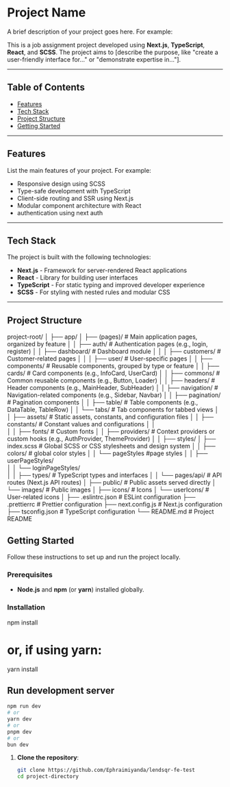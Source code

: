 # Project Name

A brief description of your project goes here. For example:

This is a job assignment project developed using **Next.js**, **TypeScript**, **React**, and **SCSS**. The project aims to [describe the purpose, like "create a user-friendly interface for..." or "demonstrate expertise in..."].

---

## Table of Contents

- [Features](#features)
- [Tech Stack](#tech-stack)
- [Project Structure](#project-structure)
- [Getting Started](#getting-started)

---

## Features

List the main features of your project. For example:

- Responsive design using SCSS
- Type-safe development with TypeScript
- Client-side routing and SSR using Next.js
- Modular component architecture with React
- authentication using next auth

---

## Tech Stack

The project is built with the following technologies:

- **Next.js** - Framework for server-rendered React applications
- **React** - Library for building user interfaces
- **TypeScript** - For static typing and improved developer experience
- **SCSS** - For styling with nested rules and modular CSS

---

## Project Structure

project-root/
│
├── app/
│ ├── (pages)/ # Main application pages, organized by feature
│ │ ├── auth/ # Authentication pages (e.g., login, register)
│ │ ├── dashboard/ # Dashboard module
│ │ │ ├── customers/ # Customer-related pages
│ │ │ ├── user/ # User-specific pages
│
│ ├── components/ # Reusable components, grouped by type or feature
│ │ ├── cards/ # Card components (e.g., InfoCard, UserCard)
│ │ ├── commons/ # Common reusable components (e.g., Button, Loader)
│ │ ├── headers/ # Header components (e.g., MainHeader, SubHeader)
│ │ ├── navigation/ # Navigation-related components (e.g., Sidebar, Navbar)
│ │ ├── pagination/ # Pagination components
│ │ ├── table/ # Table components (e.g., DataTable, TableRow)
│ │ └── tabs/ # Tab components for tabbed views
│
│ ├── assets/ # Static assets, constants, and configuration files
│ │ ├── constants/ # Constant values and configurations
│ │  
│
│ ├── fonts/ # Custom fonts
│
│ ├── providers/ # Context providers or custom hooks (e.g., AuthProvider, ThemeProvider)
│
│ ├── styles/
│ ├── index.scss # Global SCSS or CSS stylesheets and design system
│ │ ├── colors/ # global color styles
│ │ └── pageStyles #page styles
│ │ ├── userPageStyles/  
│ │ └── loginPageStyles/  
│
│ ├── types/ # TypeScript types and interfaces
│
│ └── pages/api/ # API routes (Next.js API routes)
│
├── public/ # Public assets served directly
│ └── images/ # Public images
│ ├── icons/ # Icons
│ └── userIcons/ # User-related icons
│
├── .eslintrc.json # ESLint configuration
├── .prettierrc # Prettier configuration
├── next.config.js # Next.js configuration
├── tsconfig.json # TypeScript configuration
└── README.md # Project README

## Getting Started

Follow these instructions to set up and run the project locally.

### Prerequisites

- **Node.js** and **npm** (or **yarn**) installed globally.

### Installation

npm install

# or, if using yarn:

yarn install

## Run development server

```bash
npm run dev
# or
yarn dev
# or
pnpm dev
# or
bun dev
```

1. **Clone the repository**:
   ```bash
   git clone https://github.com/Ephraimiyanda/lendsqr-fe-test
   cd project-directory
   ```
